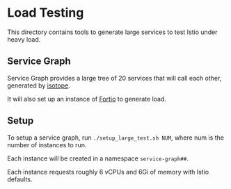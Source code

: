 # Load Testing

This directory contains tools to generate large services to test Istio under heavy load.

## Service Graph

Service Graph provides a large tree of 20 services that will call each other, generated by [isotope](/isotope).

It will also set up an instance of [Fortio](https://github.com/fortio/fortio#fortio) to generate load.

## Setup

To setup a service graph, run `./setup_large_test.sh NUM`, where num is the number of instances to run.

Each instance will be created in a namespace `service-graph##`. 

Each instance requests roughly 6 vCPUs and 6Gi of memory with Istio defaults. 
